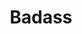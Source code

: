 ---
title: "Badass"
slug: "badass"
subtitle: ""
publisher: "Harper Paperbacks"
published: "2009"
asin: "0061749443"
authors: 
  - ben-thompson
started: "2009-01-08"
start_year: "2009"
finished: "2009-01-08"
---